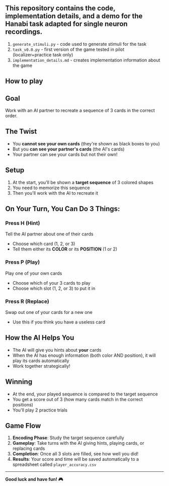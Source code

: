 ## This repository contains the code, implementation details, and a demo for the Hanabi task adapted for single neuron recordings. 
1. `generate_stimuli.py` - code used to generate stimuli for the task 
2. `task_v0.0.py` - first version of the game tested in pilot (localizer+practice task only)
3. `implementation_details.md` - creates implementation information about the game


## How to play

## Goal
Work with an AI partner to recreate a sequence of 3 cards in the correct order.

## The Twist
- You **cannot see your own cards** (they're shown as black boxes to you)
- But you **can see your partner's cards** (the AI's cards)
- Your partner can see your cards but not their own!

## Setup
1. At the start, you'll be shown a **target sequence** of 3 colored shapes
2. You need to memorize this sequence
3. Then you'll work with the AI to recreate it

## On Your Turn, You Can Do 3 Things:

### Press H (Hint)
Tell the AI partner about one of their cards
- Choose which card (1, 2, or 3)
- Tell them either its **COLOR** or its **POSITION** (1 or 2)

### Press P (Play)
Play one of your own cards
- Choose which of your 3 cards to play
- Choose which slot (1, 2, or 3) to put it in

### Press R (Replace)
Swap out one of your cards for a new one
- Use this if you think you have a useless card

## How the AI Helps You
- The AI will give you hints about **your** cards
- When the AI has enough information (both color AND position), it will play its cards automatically
- Work together strategically!

## Winning
- At the end, your played sequence is compared to the target sequence
- You get a score out of 3 (how many cards match in the correct positions)
- You'll play 2 practice trials

## Game Flow
1. **Encoding Phase**: Study the target sequence carefully
2. **Gameplay**: Take turns with the AI giving hints, playing cards, or replacing cards
3. **Completion**: Once all 3 slots are filled, see how well you did!
4. **Results**: Your score and time will be saved automatically to a spreadsheet called `player_accuracy.csv`

---

**Good luck and have fun! 🎮**

